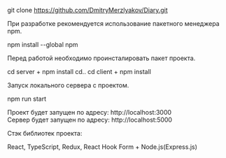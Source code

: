 

git clone https://github.com/DmitryMerzlyakov/Diary.git

При разработке рекомендуется использование пакетного менеджера npm.

npm install --global npm

Перед работой необходимо проинсталировать пакет проекта.

cd server + npm install
cd..
cd client + npm install

Запуск локального сервера с проектом.

npm run start

Проект будет запущен по адресу: http://localhost:3000  
Сервер будет запущен по адресу: http://localhost:5000

Стэк библиотек проекта:

React, TypeScript, Redux, React Hook Form + Node.js(Express.js)
